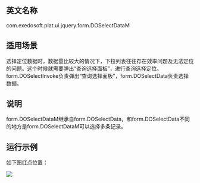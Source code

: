 ## 英文名称 ##

com.exedosoft.plat.ui.jquery.form.DOSelectDataM

## 适用场景 ##

选择定位数据时，数据量比较大的情况下，下拉列表往往存在效率问题及无法定位的问题。这个时候就需要弹出“查询选择面板”，进行查询选择定位。 form.DOSelectInvoke负责弹出“查询选择面板”，form.DOSelectData负责选择数据。

## 说明 ##

form.DOSelectDataM继承自form.DOSelectData，和form.DOSelectData不同的地方是form.DOSelectDataM可以选择多条记录。

## 运行示例 ##

如下图红点位置：

<img src='http://eeplat.googlecode.com/files/c_selectdata.png' />